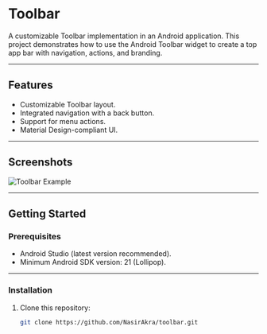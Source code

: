 # Toolbar

A customizable Toolbar implementation in an Android application. This project demonstrates how to use the Android Toolbar widget to create a top app bar with navigation, actions, and branding.

---

## Features

- Customizable Toolbar layout.
- Integrated navigation with a back button.
- Support for menu actions.
- Material Design-compliant UI.

---

## Screenshots

![Toolbar Example](screenshot.png)

---

## Getting Started

### Prerequisites

- Android Studio (latest version recommended).
- Minimum Android SDK version: 21 (Lollipop).

---

### Installation

1. Clone this repository:
   ```bash
   git clone https://github.com/NasirAkra/toolbar.git
